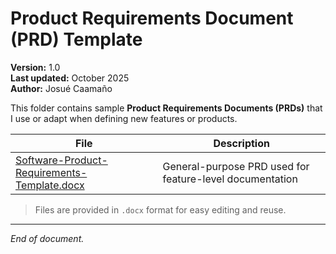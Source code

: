 # Product Requirements Document (PRD) Template

**Version:** 1.0  
**Last updated:** October 2025  
**Author:** Josué Caamaño

This folder contains sample **Product Requirements Documents (PRDs)** that I use or adapt when defining new features or products.

| File | Description |
|------|--------------|
| [Software-Product-Requirements-Template.docx](https://github.com/user-attachments/files/23263839/Software-Product-Requirements-Template.docx) | General-purpose PRD used for feature-level documentation |

> Files are provided in `.docx` format for easy editing and reuse.
---

*End of document.*

